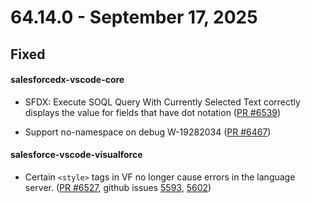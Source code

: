 # 64.14.0 - September 17, 2025

## Fixed

#### salesforcedx-vscode-core

- SFDX: Execute SOQL Query With Currently Selected Text correctly displays the value for fields that have dot notation ([PR #6539](https://github.com/forcedotcom/salesforcedx-vscode/pull/6539))

- Support no-namespace on debug W-19282034 ([PR #6467](https://github.com/forcedotcom/salesforcedx-vscode/pull/6467))

#### salesforce-vscode-visualforce

- Certain `<style>` tags in VF no longer cause errors in the language server. ([PR #6527](https://github.com/forcedotcom/salesforcedx-vscode/pull/6527/), github issues [5593](https://github.com/forcedotcom/salesforcedx-vscode/issues/5593), [5602](https://github.com/forcedotcom/salesforcedx-vscode/issues/5602))
